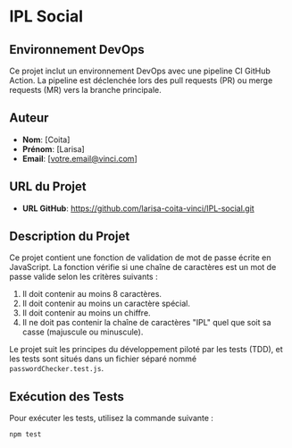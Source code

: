 # IPL Social

## Environnement DevOps

Ce projet inclut un environnement DevOps avec une pipeline CI GitHub Action. La pipeline est déclenchée lors des pull requests (PR) ou merge requests (MR) vers la branche principale.

## Auteur

- **Nom**: [Coita]
- **Prénom**: [Larisa]
- **Email**: [votre.email@vinci.com]

## URL du Projet

- **URL GitHub**: https://github.com/larisa-coita-vinci/IPL-social.git

## Description du Projet

Ce projet contient une fonction de validation de mot de passe écrite en JavaScript. La fonction vérifie si une chaîne de caractères est un mot de passe valide selon les critères suivants :
1. Il doit contenir au moins 8 caractères.
2. Il doit contenir au moins un caractère spécial.
3. Il doit contenir au moins un chiffre.
4. Il ne doit pas contenir la chaîne de caractères "IPL" quel que soit sa casse (majuscule ou minuscule).

Le projet suit les principes du développement piloté par les tests (TDD), et les tests sont situés dans un fichier séparé nommé `passwordChecker.test.js`.

## Exécution des Tests
Pour exécuter les tests, utilisez la commande suivante :

```bash
npm test
